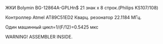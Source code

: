 
ЖКИ Bolymin BG-12864A-GPLHn$ 21 знак х 8 строк.(Philips KS107/108)

Контроллер Atmel AT89C51ED2  Кварц. резонатор 22.1184 МГц.

Один машинный цикл=1/(F/12)=0.5425 мкс

WARNING! ASSEMBLER INSIDE.
